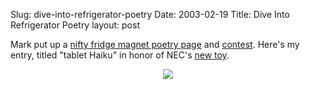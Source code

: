 Slug: dive-into-refrigerator-poetry
Date: 2003-02-19
Title: Dive Into Refrigerator Poetry
layout: post

Mark put up a <a href="http://diveintomark.org/magnetic/diveintomark.org">nifty fridge magnet poetry page</a> and <a href="http://diveintomark.org/archives/2003/02/18/online_magnetic_poetry.html">contest</a>. Here&#39;s my entry, titled &quot;tablet Haiku&quot; in honor of NEC&#39;s <a href="http://www.redmonk.net/monkinetic/2003/02/18#item1836">new toy</a>.

<div align="center"><img border="0" src="https://media.redmonk.net/images/tablethaiku.gif" /></div>
